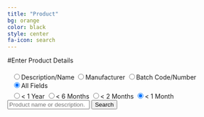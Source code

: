 ```yaml
---
title: "Product"
bg: orange
color: black
style: center
fa-icon: search
---
```


#Enter Product Details

<div style="position: relative; height: 100px;" id="searchBox">
	<span style="float: left; margin-top: 5px; margin-left: 10px;">
		<span style="white-space: nowrap;"><input type="radio" name="searchtype" id="radioDesc" value="product_description">Description/Name</input></span>
		<span style="white-space: nowrap;"><input type="radio" name="searchtype" id="radioManu" value="product_description.recalling_firm">Manufacturer</input></span>
		<span style="white-space: nowrap;"><input type="radio" name="searchtype" id="radioBatc" value="code_info.product_description">Batch Code/Number</input></span>
		<span style="white-space: nowrap;"><input type="radio" name="searchtype" id="radioAny" value="" checked="checked">All Fields</input></span>
	</span>
	<span style="float: left; margin-top: 5px; margin-left: 10px;">
		<span style="white-space: nowrap;"><input type="radio" name="searchdate" id="radioMonth" value="">&lt; 1 Year</input></span>
		<span style="white-space: nowrap;"><input type="radio" name="searchdate" id="radioTwoMonth" value="">&lt; 6 Months</input></span>
		<span style="white-space: nowrap;"><input type="radio" name="searchdate" id="radioSixMonth" value="">&lt; 2 Months</input></span>
		<span style="white-space: nowrap;"><input type="radio" name="searchdate" id="radioTwelveMonth" value="" checked="checked">&lt; 1 Month</input></span>
	</span>
	<div class="searchform cf">
		<input id="searchTextbox" type="text" placeholder="Product name or description.">
		<button id="searchButton">
			Search
		</button>
	</div>
</div>
